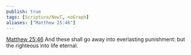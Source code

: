 ```yaml
---
publish: true
tags: [Scripture/NewT, noGraph]
aliases: ["Matthew 25:46"]
---
```

[Matthew 25:46](https://churchofjesuschrist.org/study/scriptures/nt/matt/25?lang=eng&id=p46#p46) And these shall go away into everlasting punishment: but the righteous into life eternal.




